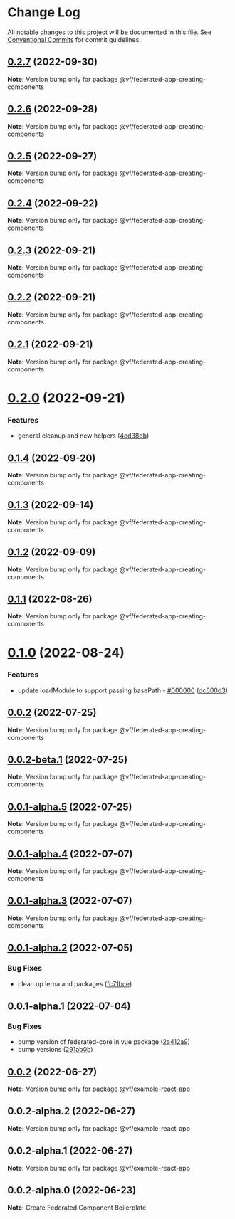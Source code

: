 # Change Log

All notable changes to this project will be documented in this file.
See [Conventional Commits](https://conventionalcommits.org) for commit guidelines.

## [0.2.7](https://vfuk-digital.visualstudio.com/Digital/_git/lib-web-federation-utils/compare/@vf/federated-app-creating-components@0.2.6...@vf/federated-app-creating-components@0.2.7) (2022-09-30)

**Note:** Version bump only for package @vf/federated-app-creating-components





## [0.2.6](https://vfuk-digital.visualstudio.com/Digital/_git/lib-web-federation-utils/compare/@vf/federated-app-creating-components@0.2.5...@vf/federated-app-creating-components@0.2.6) (2022-09-28)

**Note:** Version bump only for package @vf/federated-app-creating-components





## [0.2.5](https://vfuk-digital.visualstudio.com/Digital/_git/lib-web-federation-utils/compare/@vf/federated-app-creating-components@0.2.4...@vf/federated-app-creating-components@0.2.5) (2022-09-27)

**Note:** Version bump only for package @vf/federated-app-creating-components





## [0.2.4](https://vfuk-digital.visualstudio.com/Digital/_git/lib-web-federation-utils/compare/@vf/federated-app-creating-components@0.2.3...@vf/federated-app-creating-components@0.2.4) (2022-09-22)

**Note:** Version bump only for package @vf/federated-app-creating-components





## [0.2.3](https://vfuk-digital.visualstudio.com/Digital/_git/lib-web-federation-utils/compare/@vf/federated-app-creating-components@0.2.2...@vf/federated-app-creating-components@0.2.3) (2022-09-21)

**Note:** Version bump only for package @vf/federated-app-creating-components





## [0.2.2](https://vfuk-digital.visualstudio.com/Digital/_git/lib-web-federation-utils/compare/@vf/federated-app-creating-components@0.2.1...@vf/federated-app-creating-components@0.2.2) (2022-09-21)

**Note:** Version bump only for package @vf/federated-app-creating-components





## [0.2.1](https://vfuk-digital.visualstudio.com/Digital/_git/lib-web-federation-utils/compare/@vf/federated-app-creating-components@0.2.0...@vf/federated-app-creating-components@0.2.1) (2022-09-21)

**Note:** Version bump only for package @vf/federated-app-creating-components





# [0.2.0](https://vfuk-digital.visualstudio.com/Digital/_git/lib-web-federation-utils/compare/@vf/federated-app-creating-components@0.1.4...@vf/federated-app-creating-components@0.2.0) (2022-09-21)


### Features

* general cleanup and new helpers ([4ed38db](https://vfuk-digital.visualstudio.com/Digital/_git/lib-web-federation-utils/commits/4ed38db296f26f37b6f81fca04c7034488013ea4))





## [0.1.4](https://vfuk-digital.visualstudio.com/Digital/_git/lib-web-federation-utils/compare/@vf/federated-app-creating-components@0.1.3...@vf/federated-app-creating-components@0.1.4) (2022-09-20)

**Note:** Version bump only for package @vf/federated-app-creating-components





## [0.1.3](https://vfuk-digital.visualstudio.com/Digital/_git/lib-web-federation-utils/compare/@vf/federated-app-creating-components@0.1.2...@vf/federated-app-creating-components@0.1.3) (2022-09-14)

**Note:** Version bump only for package @vf/federated-app-creating-components





## [0.1.2](https://vfuk-digital.visualstudio.com/Digital/_git/lib-web-federation-utils/compare/@vf/federated-app-creating-components@0.1.1...@vf/federated-app-creating-components@0.1.2) (2022-09-09)

**Note:** Version bump only for package @vf/federated-app-creating-components





## [0.1.1](https://vfuk-digital.visualstudio.com/Digital/_git/lib-web-federation-utils/compare/@vf/federated-app-creating-components@0.1.0...@vf/federated-app-creating-components@0.1.1) (2022-08-26)

**Note:** Version bump only for package @vf/federated-app-creating-components





# [0.1.0](https://vfuk-digital.visualstudio.com/Digital/_git/lib-web-federation-utils/compare/@vf/federated-app-creating-components@0.0.2...@vf/federated-app-creating-components@0.1.0) (2022-08-24)


### Features

* update loadModule to support passing basePath - [#000000](https://vfuk-digital.visualstudio.com/Digital/_git/lib-web-federation-utils/issues/000000) ([dc600d3](https://vfuk-digital.visualstudio.com/Digital/_git/lib-web-federation-utils/commits/dc600d3318c8d2de11f5886b0e99d9a8604bc3da))





## [0.0.2](https://vfuk-digital.visualstudio.com/Digital/_git/lib-web-federation-utils/compare/@vf/federated-app-creating-components@0.0.1-alpha.2...@vf/federated-app-creating-components@0.0.2) (2022-07-25)

**Note:** Version bump only for package @vf/federated-app-creating-components





## [0.0.2-beta.1](https://vfuk-digital.visualstudio.com/Digital/_git/lib-web-federation-utils/compare/@vf/federated-app-creating-components@0.0.1-alpha.4...@vf/federated-app-creating-components@0.0.2-beta.1) (2022-07-25)

**Note:** Version bump only for package @vf/federated-app-creating-components





## [0.0.1-alpha.5](https://dev.azure.com/vfuk-digital/Digital/_git/lib-web-federation-utils/compare/@vf/federated-app-creating-components@0.0.1-alpha.4...@vf/federated-app-creating-components@0.0.1-alpha.5) (2022-07-25)

**Note:** Version bump only for package @vf/federated-app-creating-components





## [0.0.1-alpha.4](https://vfuk-digital.visualstudio.com/Digital/_git/lib-web-federation-utils/compare/@vf/federated-app-creating-components@0.0.1-alpha.3...@vf/federated-app-creating-components@0.0.1-alpha.4) (2022-07-07)

**Note:** Version bump only for package @vf/federated-app-creating-components





## [0.0.1-alpha.3](https://vfuk-digital.visualstudio.com/Digital/_git/lib-web-federation-utils/compare/@vf/federated-app-creating-components@0.0.1-alpha.2...@vf/federated-app-creating-components@0.0.1-alpha.3) (2022-07-07)

**Note:** Version bump only for package @vf/federated-app-creating-components





## [0.0.1-alpha.2](https://vfuk-digital.visualstudio.com/Digital/_git/lib-web-federation-utils/compare/@vf/federated-app-creating-components@0.0.1-alpha.1...@vf/federated-app-creating-components@0.0.1-alpha.2) (2022-07-05)


### Bug Fixes

* clean up lerna and packages ([fc71bce](https://vfuk-digital.visualstudio.com/Digital/_git/lib-web-federation-utils/commits/fc71bceea2880b9d479d95903c6eea67fc2ee27f))





## 0.0.1-alpha.1 (2022-07-04)


### Bug Fixes

* bump version of federated-core in vue package ([2a412a9](https://vfuk-digital.visualstudio.com/Digital/_git/lib-web-federation-utils/commits/2a412a902cc03f306c6d92359ade443b276cee7c))
* bump versions ([291ab0b](https://vfuk-digital.visualstudio.com/Digital/_git/lib-web-federation-utils/commits/291ab0baf7d61d80547fdef3342d603a6abe5867))





## [0.0.2](https://vfuk-digital.visualstudio.com/Digital/_git/lib-web-federation-utils/compare/@vf/example-react-app@0.0.2-alpha.2...@vf/example-react-app@0.0.2) (2022-06-27)

**Note:** Version bump only for package @vf/example-react-app

## 0.0.2-alpha.2 (2022-06-27)

**Note:** Version bump only for package @vf/example-react-app

## 0.0.2-alpha.1 (2022-06-27)

**Note:** Version bump only for package @vf/example-react-app

## 0.0.2-alpha.0 (2022-06-23)

**Note:** Create Federated Component Boilerplate
